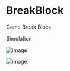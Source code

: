 # BreakBlock
Game Break Block

Simulation

![image](https://user-images.githubusercontent.com/37499858/57579648-6ac42a00-74c9-11e9-9e0b-e3baca723db6.png)

![image](https://user-images.githubusercontent.com/37499858/57579689-c68eb300-74c9-11e9-9138-a70f56a7526e.png)

